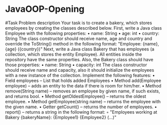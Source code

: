 # JavaOOP-Opening

#Task
Problem description
Your task is to create a bakery, which stores employees by creating the classes described below.
First, write a Java class Employee with the following properties:
    • name: String
    • age: int
    • country: String
The class constructor should receive name, age and country and override the ToString() method in the following format:
"Employee: {name}, {age} ({country})"
Next, write a Java class Bakery that has employees (a collection, which stores the entity Employee). All entities inside the repository have the same properties. Also, the Bakery class should have those properties:
    • name: String
    • capacity: int
The class constructor should receive name and capacity, also it should initialize the employees with a new instance of the collection. Implement the following features:
    • Field employees – List that holds added Employees
    • Method add(Employee employee) – adds an entity to the data if there is room for him/her.
    • Method remove(String name) – removes an employee by given name, if such exists, and returns bool.
    • Method getOldestEmployee() – returns the oldest employee.
    • Method getEmployee(string name) – returns the employee with the given name.
    • Getter getCount() – returns the number of employees.
    • report() – returns a string in the following format:
        ◦ "Employees working at Bakery {bakeryName}:
{Employee1}
{Employee2}
(…)"

 
